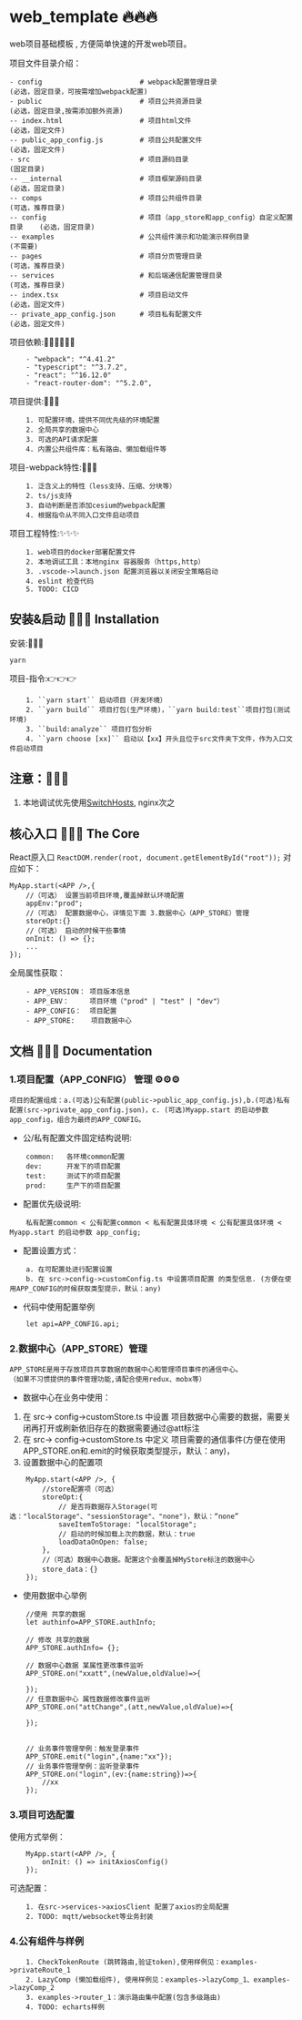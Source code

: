 # web_template 🔥🔥🔥
web项目基础模板 , 方便简单快速的开发web项目。

项目文件目录介绍：
```
- config                        # webpack配置管理目录                   (必选，固定目录，可按需增加webpack配置)
- public                        # 项目公共资源目录                       (必选，固定目录,按需添加额外资源)
-- index.html                   # 项目html文件                          (必选，固定文件)
-- public_app_config.js         # 项目公共配置文件                       (必选，固定文件)
- src                           # 项目源码目录                           (固定目录)
-- __internal                   # 项目框架源码目录                       (必选，固定目录)
-- comps                        # 项目公共组件目录                       (可选，推荐目录)
-- config                       # 项目（app_store和app_config）自定义配置目录    (必选，固定目录)
-- examples                     # 公共组件演示和功能演示样例目录          (不需要)
-- pages                        # 项目分页管理目录                       (可选，推荐目录)
-- services                     # 和后端通信配置管理目录                  (可选，推荐目录)
-- index.tsx                    # 项目启动文件                           (必选，固定文件)
-- private_app_config.json      # 项目私有配置文件                       (必选，固定文件)
```

项目依赖:👩‍💻👩‍💻👩‍💻
```
    - "webpack": "^4.41.2"
    - "typescript": "^3.7.2",
    - "react": "^16.12.0"
    - "react-router-dom": "^5.2.0",
```

项目提供:💁💁💁
```
    1. 可配置环境，提供不同优先级的环境配置
    2. 全局共享的数据中心
    3. 可选的API请求配置
    4. 内置公共组件库：私有路由、懒加载组件等
```

项目-webpack特性:🎉🎉🎉
```
    1. 泛含义上的特性（less支持、压缩、分块等）
    2. ts/js支持
    3. 自动判断是否添加cesium的webpack配置
    4. 根据指令从不同入口文件启动项目
```

项目工程特性:✨✨✨
```
    1. web项目的docker部署配置文件
    2. 本地调试工具：本地nginx 容器服务（https,http）
    3. .vscode->launch.json 配置浏览器以关闭安全策略启动
    4. eslint 检查代码
    5. TODO: CICD
```


## 安装&启动 🚀🚀🚀 Installation
安装:🔎🔎🔎
```
yarn 
```

项目-指令:👉👉👉
```
    1. ``yarn start`` 启动项目（开发环境）
    2. ``yarn build`` 项目打包(生产环境)，``yarn build:test``项目打包(测试环境)
    3. ``build:analyze`` 项目打包分析
    4. ``yarn choose [xx]`` 启动以【xx】开头且位于src文件夹下文件，作为入口文件启动项目
```

## 注意：💢💢💢
1. 本地调试优先使用[SwitchHosts](https://www.baidu.com/s?ie=utf-8&f=8&rsv_bp=1&tn=02003390_hao_pg&wd=SwitchHosts&oq=SwitchHosts), nginx次之



## 核心入口 💖💖💖 The Core 

React原入口
``ReactDOM.render(root, document.getElementById("root"));`` 
对应如下：

```
MyApp.start(<APP />,{
    //（可选） 设置当前项目环境,覆盖掉默认环境配置 
    appEnv:"prod";
    //（可选） 配置数据中心，详情见下面 3.数据中心（APP_STORE）管理
    storeOpt:{}
    //（可选） 启动的时候干些事情
    onInit: () => {};
    ...
});
```

全局属性获取：
```
    - APP_VERSION： 项目版本信息
    - APP_ENV：     项目环境（"prod" | "test" | "dev"）
    - APP_CONFIG：  项目配置
    - APP_STORE:    项目数据中心
```



## 文档 📓📓📓 Documentation
### 1.项目配置（APP_CONFIG） 管理 ⚙⚙⚙
    项目的配置组成：a.(可选)公有配置(public->public_app_config.js),b.(可选)私有配置(src->private_app_config.json)，c. (可选)Myapp.start 的启动参数 app_config，组合为最终的APP_CONFIG。

- 公/私有配置文件固定结构说明:
```
    common:   各环境common配置  
    dev:      开发下的项目配置  
    test:     测试下的项目配置  
    prod:     生产下的项目配置  
```

- 配置优先级说明:
```
    私有配置common < 公有配置common < 私有配置具体环境 < 公有配置具体环境 < Myapp.start 的启动参数 app_config;
```

- 配置设置方式：
```
    a. 在可配置处进行配置设置  
    b. 在 src->config->customConfig.ts 中设置项目配置 的类型信息. (方便在使用APP_CONFIG的时候获取类型提示，默认：any)
```

- 代码中使用配置举例
```
    let api=APP_CONFIG.api;
```

### 2.数据中心（APP_STORE）管理
    APP_STORE是用于存放项目共享数据的数据中心和管理项目事件的通信中心。  
    （如果不习惯提供的事件管理功能,请配合使用redux、mobx等）

- 数据中心在业务中使用：
1. 在 src-> config->customStore.ts 中设置 项目数据中心需要的数据，需要关闭再打开或刷新依旧存在的数据需要通过@att标注
2. 在 src-> config->customStore.ts 中定义 项目需要的通信事件(方便在使用APP_STORE.on和.emit的时候获取类型提示，默认：any)，
3. 设置数据中心的配置项
```
    MyApp.start(<APP />, {
        //store配置项（可选）
        storeOpt:{
            // 是否将数据存入Storage(可选："localStorage"、"sessionStorage"、"none")，默认：“none”
            saveItemToStorage: "localStorage";
            // 启动的时候加载上次的数据，默认：true
            loadDataOnOpen: false;
        },
        //（可选）数据中心数据。配置这个会覆盖掉MyStore标注的数据中心
        store_data：{}
    });
```
- 使用数据中心举例
```
    //使用 共享的数据
    let authinfo=APP_STORE.authInfo;

    // 修改 共享的数据
    APP_STORE.authInfo= {};

    // 数据中心数据 某属性更改事件监听
    APP_STORE.on("xxatt",(newValue,oldValue)=>{

    });
    // 任意数据中心 属性数据修改事件监听
    APP_STORE.on("attChange",(att,newValue,oldValue)=>{

    });


    // 业务事件管理举例：触发登录事件
    APP_STORE.emit("login",{name:"xx"});
    // 业务事件管理举例：监听登录事件
    APP_STORE.on("login",(ev:{name:string})=>{
        //xx
    });
```

### 3.项目可选配置

使用方式举例：
```
    MyApp.start(<APP />, {
        onInit: () => initAxiosConfig()
    });
```
可选配置：
```
    1. 在src->services->axiosClient 配置了axios的全局配置
    2. TODO: mqtt/websocket等业务封装
```
### 4.公有组件与样例
```
    1. CheckTokenRoute (跳转路由,验证token),使用样例见：examples->privateRoute_1
    2. LazyComp (懒加载组件), 使用样例见：examples->lazyComp_1、examples->lazyComp_2
    3. examples->router_1：演示路由集中配置(包含多级路由)
    4. TODO: echarts样例
```













